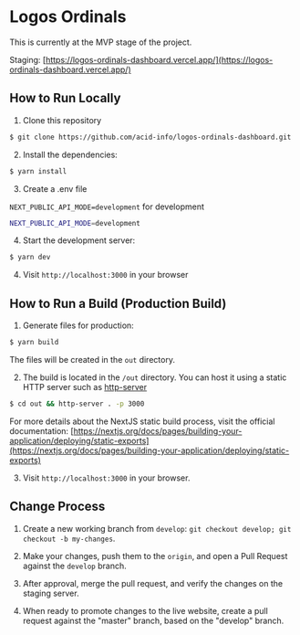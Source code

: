 # Logos Ordinals

This is currently at the MVP stage of the project.

Staging: [https://logos-ordinals-dashboard.vercel.app/](https://logos-ordinals-dashboard.vercel.app/)

## How to Run Locally

1. Clone this repository

```bash
$ git clone https://github.com/acid-info/logos-ordinals-dashboard.git
```

2. Install the dependencies:

```bash
$ yarn install
```

3. Create a .env file

`NEXT_PUBLIC_API_MODE=development` for development

```bash
NEXT_PUBLIC_API_MODE=development
```

4. Start the development server:

```bash
$ yarn dev
```

4. Visit `http://localhost:3000` in your browser

## How to Run a Build (Production Build)

1. Generate files for production:

```bash
$ yarn build
```

The files will be created in the `out` directory.

2. The build is located in the `/out` directory. You can host it using a static HTTP server such as [http-server](https://www.npmjs.com/package/http-server)

```bash
$ cd out && http-server . -p 3000
```

For more details about the NextJS static build process, visit the official documentation: [https://nextjs.org/docs/pages/building-your-application/deploying/static-exports](https://nextjs.org/docs/pages/building-your-application/deploying/static-exports)

3. Visit `http://localhost:3000` in your browser.

## Change Process

1. Create a new working branch from `develop`: `git checkout develop; git checkout -b my-changes`.

2. Make your changes, push them to the `origin`, and open a Pull Request against the `develop` branch.

3. After approval, merge the pull request, and verify the changes on the staging server.

4. When ready to promote changes to the live website, create a pull request against the "master" branch, based on the "develop" branch.
